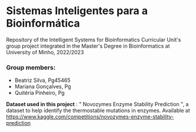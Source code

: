 # Sistemas Inteligentes para a Bioinformática
Repository of the Intelligent Systems for Bioinformatics Curricular Unit's group project integrated in the Master's Degree in Bioinformatics at University of Minho, 2022/2023
### Group members:
- Beatriz Silva, Pg45465
- Mariana Gonçalves, Pg
- Quitéria Pinheiro, Pg

**Dataset used in this project** : " Novozymes Enzyme Stability Prediction ", a dataset to help identify the thermostable mutations in enzymes. Available at  https://www.kaggle.com/competitions/novozymes-enzyme-stability-prediction
